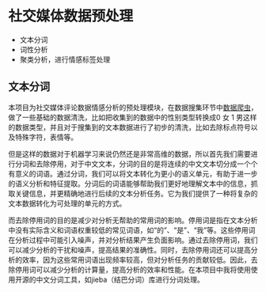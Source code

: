 # 社交媒体数据预处理
* 文本分词
* 词性分析
* 聚类分析，进行情感标签处理

## 文本分词
本项目为社交媒体评论数据情感分析的预处理模块，在数据搜集环节中[数据爬虫](https://github.com/qiujun4417/social-media-data-extracter)，做了一些基础的数据清洗，比如把收集到的数据中的性别类型转换成0 女 1 男这样的数据类型，并且对于搜集到的文本数据进行了初步的清洗，比如去除标点符号以及特殊字符，表情等。

但是这样的数据对于机器学习来说仍然还是非常高维的数据，所以首先我们需要进行分词和去除停用，对于中文文本，分词的目的是将连续的中文文本切分成一个个有意义的词语。通过分词，我们可以将文本转化为更小的语义单元，有助于进一步的语义分析和特征提取。分词后的词语能够帮助我们更好地理解文本中的信息，抓取关键信息，并更精确地进行后续的文本分析任务。它为我们提供了一种将复杂的文本数据转化为可处理的单元的方式。

而去除停用词的目的是减少对分析无帮助的常用词的影响。停用词是指在文本分析中没有实际含义和词语权重较低的常见词语，如“的”、“是”、“我”等。这些停用词在分析过程中可能引入噪声，并对分析结果产生负面影响。通过去除停用词，我们可以减少分析的干扰和噪声，提高结果的准确性。同时，去除停用词还可以提高分析的效率，因为这些常用词语出现频率较高，但对分析任务的贡献较低。因此，去除停用词可以减少分析的计算量，提高分析的效率和性能。在本项目中我将使用使用开源的中文分词工具，如jieba（结巴分词）库进行分词处理。